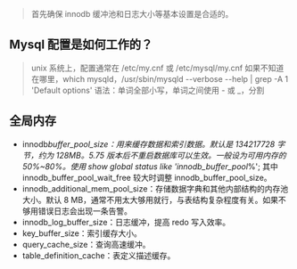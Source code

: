 > 首先确保 innodb 缓冲池和日志大小等基本设置是合适的。

## Mysql 配置是如何工作的？

> unix 系统上，配置通常在 /etc/my.cnf 或 /etc/mysql/my.cnf
> 如果不知道在哪里，which mysqld，/usr/sbin/mysqld --verbose --help | grep -A 1 'Default options'
> 语法：单词全部小写，单词之间使用 - 或 \_，分割

## 全局内存

- innodb*buffer_pool_size：用来缓存数据和索引数据。默认是 134217728 字节，约为 128MB。5.75 版本后不重启数据库可以生效。一般设为可用内存的 50%~80%。使用 show global status like 'innodb_buffer_pool*%'; 其中 innodb_buffer_pool_wait_free 较大时调整 innodb_buffer_pool_size。
- innodb_additional_mem_pool_size：存储数据字典和其他内部结构的内存池大小。默认 8 MB，通常不用太大够用就行，与表结构复杂程度有关。如果不够用错误日志会出现一条告警。
- innodb_log_buffer_size：日志缓冲，提高 redo 写入效率。
- key_buffer_size：索引缓存大小。
- query_cache_size：查询高速缓冲。
- table_definition_cache：表定义描述缓存。
